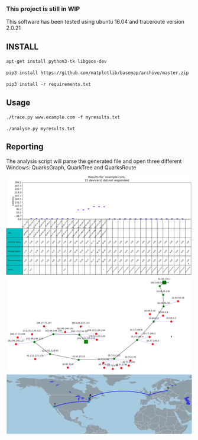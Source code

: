 ### This project is still in WIP
This software has been tested using ubuntu 16.04 and traceroute version 2.0.21
## INSTALL
`apt-get install python3-tk libgeos-dev`

`pip3 install https://github.com/matplotlib/basemap/archive/master.zip`

`pip3 install -r requirements.txt`

## Usage
`./trace.py www.example.com -f myresults.txt`

`./analyse.py myresults.txt`


## Reporting
The analysis script will parse the generated file and open three different Windows: QuarksGraph, QuarkTree and QuarksRoute

![Graph](https://github.com/jurelou/quarksroute/blob/master/examples/graph.png)
![Tree](https://github.com/jurelou/quarksroute/blob/master/examples/tree.png)
![Map](https://github.com/jurelou/quarksroute/blob/master/examples/map.png)
